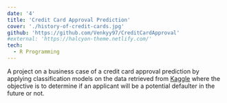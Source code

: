 ```yaml
---
date: '4'
title: 'Credit Card Approval Prediction'
cover: './history-of-credit-cards.jpg'
github: 'https://github.com/Venkyy97/CreditCardApproval'
#external: 'https://halcyon-theme.netlify.com/'
tech:
  - R Programming
---
```


A project on a business case of a credit card approval prediction by applying classification models on the data retrieved from [Kaggle](https://www.kaggle.com/datasets/laotse/credit-card-approval) where the objective is to determine if an applicant will be a potential defaulter in the future or not.

<!-- A minimal, dark blue theme for VS Code, Sublime Text, Atom, iTerm, and more. Available on [Visual Studio Marketplace](https://marketplace.visualstudio.com/items?itemName=brittanychiang.halcyon-vscode), [Package Control](https://packagecontrol.io/packages/Halcyon%20Theme), [Atom Package Manager](https://atom.io/themes/halcyon-syntax), and [npm](https://www.npmjs.com/package/hyper-halcyon-theme). -->
